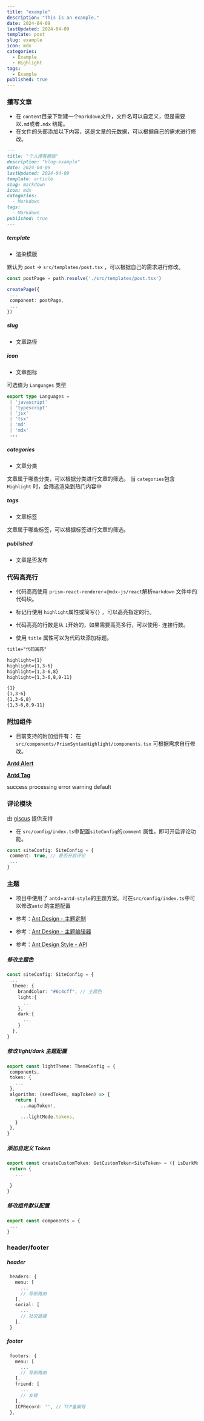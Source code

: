 ```yaml
---
title: "example"
description: "This is an example."
date: 2024-04-09
lastUpdated: 2024-04-09
template: post
slug: example
icon: mdx
categories:
  - Example
  - Highlight
tags:
  - Example
published: true
---
```


### 攥写文章

- 在 `content`目录下新建一个`markdown`文件，文件名可以自定义，但是需要以`.md`或者`.mdx` 结尾。
- 在文件的头部添加以下内容，这是文章的元数据，可以根据自己的需求进行修改。

```markdown title="content/articles/tip.md"
---
title: "个人博客模版"
description: "blog-example"
date: 2024-04-09
lastUpdated: 2024-04-09
template: article
slug: markdown
icon: mdx
categories:
  - Markdown
tags:
  - Markdown
published: true
---
```

##### template

- 渲染模版

默认为 `post` -> `src/templates/post.tsx` ，可以根据自己的需求进行修改。

```ts title="gatsby-node.ts"
const postPage = path.resolve('./src/templates/post.tsx')

createPage({
 ...
 component: postPage,
 ...
})
```

##### slug

- 文章路径

##### icon

- 文章图标

可选值为 `Languages` 类型

```ts title="src/utils/code.ts"
export type Languages =
 | 'javascript'
 | 'typescript'
 | 'jsx'
 | 'tsx'
 | 'md'
 | 'mdx'
 ···
```

##### categories

- 文章分类

文章属于哪些分类，可以根据分类进行文章的筛选。
当 `categories`包含`Highlight` 时，会筛选渲染到热门内容中

##### tags

- 文章标签

文章属于哪些标签，可以根据标签进行文章的筛选。

##### published

- 文章是否发布

### 代码高亮行

- 代码高亮使用 `prism-react-renderer`+`@mdx-js/react`解析`markdown` 文件中的代码块。

- 标记行使用 `highlight`属性或简写`{}` ，可以高亮指定的行。
- 代码高亮的行数是从 `1`开始的，如果需要高亮多行，可以使用`-` 连接行数。
- 使用 `title` 属性可以为代码块添加标题。

```markdown title="代码高亮" {1,3-6,8,9-11}
title="代码高亮"

highlight={1}
highlight={1,3-6}
highlight={1,3-6,8}
highlight={1,3-6,8,9-11}

{1}
{1,3-6}
{1,3-6,8}
{1,3-6,8,9-11}
```

### 附加组件

- 目前支持的附加组件有：
  在 `src/components/PrismSyntaxHighlight/components.tsx` 可根据需求自行修改。

**[Antd Alert](https://ant.design/components/alert-cn/)**

<Alert message="Success" type="success" />
<Alert message="Info" type="info" />
<Alert message="Warning" type="warning" />
<Alert message="Error" type="error" />

**[Antd Tag](https://ant.design/components/tag-cn/)**

<Tag color="success">success</Tag>
<Tag color="processing">processing</Tag>
<Tag color="error">error</Tag>
<Tag color="warning">warning</Tag>
<Tag color="default">default</Tag>

### 评论模块

由 [giscus](https://giscus.app) 提供支持

- 在 `src/config/index.ts`中配置`siteConfig`的`comment` 属性，即可开启评论功能。

```ts title="src/config/index.ts" {2}
const siteConfig: SiteConfig = {
 comment: true, // 是否开启评论
 ...
}
```

### 主题

- 项目中使用了 `antd`+`antd-style`的主题方案。可在`src/config/index.ts`中可以修改`antd` 的主题配置

- 参考：[Ant Design - 主题定制](https://ant.design/docs/react/customize-theme-cn)
- 参考：[Ant Design - 主题编辑器](https://ant.design/theme-editor-cn)
- 参考：[Ant Design Style - API](https://ant-design.github.io/antd-style/zh-CN/api/create-styles)

##### 修改主题色

```ts title="src/config/index.ts" {11}  fetch="https://raw.githubusercontent.com/Jiohon/blog/refs/heads/master/src/config/index.ts"
const siteConfig: SiteConfig = {
 ...
  theme: {
    brandColor: "#6c4cff", // 主题色
    light:{
      ...
    },
    dark:{
      ...
    }
  },
}
```

##### 修改 light/dark 主题配置

```ts title="src/customize-theme/theme/light.ts"
export const lightTheme: ThemeConfig = {
 components,
 token: {
   ...
 },
 algorithm: (seedToken, mapToken) => {
   return {
     ...mapToken!,

     ...lightMode.tokens,
   }
 },
}
```

##### 添加自定义 Token

```ts title="src/customize-theme/customToken.ts"
export const createCustomToken: GetCustomToken<SiteToken> = ({ isDarkMode, token }) => {
 return {
   ...

 }
}
```

##### 修改组件默认配置

```ts title="src/customize-theme/theme/components.ts"
export const components = {
 ...
}
```

### header/footer

##### header

```ts title="src/config/index.ts"
 headers: {
   menu: [
     ...
     // 导航路由
   ],
   social: [
     ...
     // 社交链接
   ],
 }
```

##### footer

```ts title="src/config/index.ts"
 footers: {
   menu: [
     ...
     // 导航路由
   ],
   friend: [
     ...
     // 友链
   ],
   ICPRecord: '', // TCP备案号
 },
```
